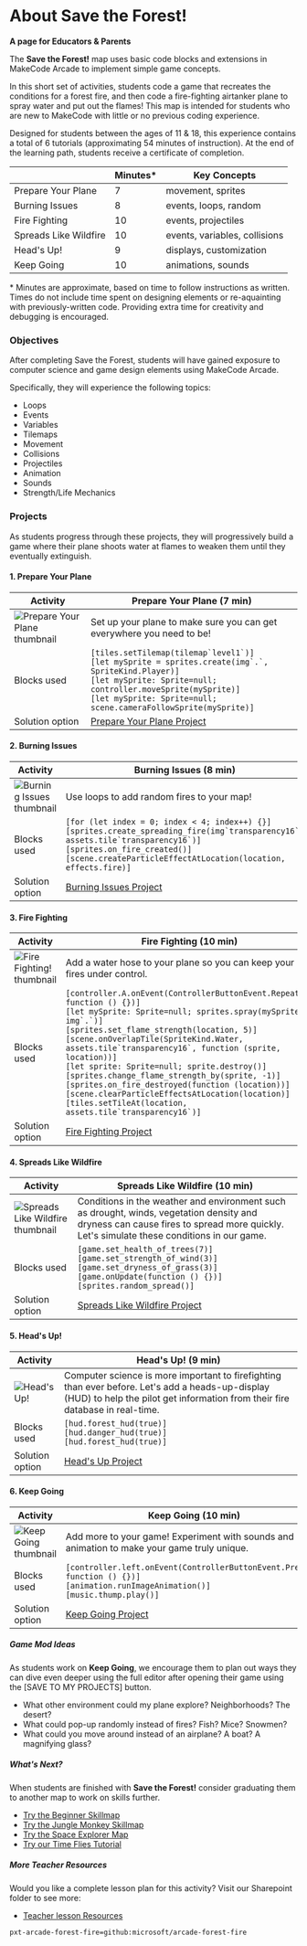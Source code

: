 # About Save the Forest!

**A page for Educators & Parents**

The **Save the Forest!** map uses basic code blocks and extensions in MakeCode Arcade to implement simple game concepts.

In this short set of activities, students code a game that recreates the conditions for a forest fire, and then code a fire-fighting airtanker plane to spray water and put out the flames! This map is intended for students who are new to MakeCode with little or no previous coding experience.

Designed for students between the ages of 11 & 18, this experience contains a total of 6 tutorials (approximating 54 minutes of instruction).  At the end of the learning path, students receive a certificate of completion.

|                 | Minutes* | Key Concepts |
| --------------- | -------- | ------------ |
| Prepare Your Plane | 7  | movement, sprites |
| Burning Issues | 8  | events, loops, random |
| Fire Fighting | 10 | events, projectiles |
| Spreads Like Wildfire | 10 | events, variables, collisions |
| Head's Up! | 9 | displays, customization |
| Keep Going | 10 | animations, sounds |

\* Minutes are approximate, based on time to follow instructions as written. Times do not include time spent on designing elements or re-aquainting with previously-written code. Providing extra time for creativity and debugging is encouraged.

### Objectives 

After completing Save the Forest, students will have gained exposure to computer science and game design elements using MakeCode Arcade.

Specifically, they will experience the following topics:

- Loops
- Events
- Variables
- Tilemaps
- Movement
- Collisions
- Projectiles
- Animation
- Sounds
- Strength/Life Mechanics


### Projects

As students progress through these projects, they will progressively build a game where their plane shoots water at flames to weaken them until they eventually extinguish.


#### 1. Prepare Your Plane
| Activity | Prepare Your Plane (7 min) |
|---|---|
| ![Prepare Your Plane thumbnail](/static/skillmap/forest/forest1.gif) | Set up your plane to make sure you can get everywhere you need to be!  |
| Blocks used | ``[tiles.setTilemap(tilemap`level1`)]``<br/>``[let mySprite = sprites.create(img`.`, SpriteKind.Player)]``<br/>``[let mySprite: Sprite=null; controller.moveSprite(mySprite)]``<br/>``[let mySprite: Sprite=null; scene.cameraFollowSprite(mySprite)]`` |
| Solution option | [Prepare Your Plane Project](https://makecode.com/_epJ1pWYYeVyY) |

#### 2. Burning Issues
| Activity | Burning Issues (8 min) |
|---|---|
| ![Burning Issues thumbnail](/static/skillmap/forest/forest2.gif) | Use loops to add random fires to your map!  |
| Blocks used | ``[for (let index = 0; index < 4; index++) {}]``<br/>``[sprites.create_spreading_fire(img`transparency16`, assets.tile`transparency16`)]``<br/>``[sprites.on_fire_created()]``<br/>``[scene.createParticleEffectAtLocation(location, effects.fire)]`` |
| Solution option | [Burning Issues Project](https://makecode.com/_Uq6C8RKcg5g4) |

#### 3. Fire Fighting
| Activity | Fire Fighting (10 min) |
|---|---|
| ![Fire Fighting! thumbnail](/static/skillmap/forest/forest3.gif) | Add a water hose to your plane so you can keep your fires under control.  |
| Blocks used | ``[controller.A.onEvent(ControllerButtonEvent.Repeated, function () {})]``<br/>``[let mySprite: Sprite=null; sprites.spray(mySprite, img`.`)]``<br/>``[sprites.set_flame_strength(location, 5)]``<br/>``[scene.onOverlapTile(SpriteKind.Water, assets.tile`transparency16`, function (sprite, location))]``<br/>``[let sprite: Sprite=null; sprite.destroy()]``<br/>``[sprites.change_flame_strength_by(sprite, -1)]``<br/>``[sprites.on_fire_destroyed(function (location))]``<br/>``[scene.clearParticleEffectsAtLocation(location)]``<br/>``[tiles.setTileAt(location, assets.tile`transparency16`)]`` |
| Solution option | [Fire Fighting Project](https://makecode.com/_Vme4T0TkA1E3) |

#### 4. Spreads Like Wildfire
| Activity | Spreads Like Wildfire (10 min) |
|---|---|
| ![Spreads Like Wildfire thumbnail](/static/skillmap/forest/forest4.gif) | Conditions in the weather and environment such as drought, winds, vegetation density and dryness can cause fires to spread more quickly.  Let's simulate these conditions in our game.  |
| Blocks used | ``[game.set_health_of_trees(7)]``<br/>``[game.set_strength_of_wind(3)]``<br/>``[game.set_dryness_of_grass(3)]``<br/>``[game.onUpdate(function () {})]``<br/>``[sprites.random_spread()]``|
| Solution option | [Spreads Like Wildfire Project](https://makecode.com/_0MWamcehqV22) |

#### 5. Head's Up!
| Activity | Head's Up! (9 min) |
|---|---|
| ![Head's Up!](/static/skillmap/forest/forest5.gif) | Computer science is more important to firefighting than ever before. Let's add a heads-up-display (HUD) to help the pilot get information from their fire database in real-time.  |
| Blocks used | ``[hud.forest_hud(true)]``<br/>``[hud.danger_hud(true)]``<br/>``[hud.forest_hud(true)]`` |
| Solution option | [Head's Up Project](https://makecode.com/_b6Y46WUtkCeJ) |

#### 6. Keep Going
| Activity | Keep Going (10 min) |
|---|---|
| ![Keep Going thumbnail](/static/skillmap/forest/forest6.gif) | Add more to your game! Experiment with sounds and animation to make your game truly unique.  |
| Blocks used | ``[controller.left.onEvent(ControllerButtonEvent.Pressed, function () {})]``<br/>``[animation.runImageAnimation()]``<br/>``[music.thump.play()]`` |
| Solution option | [Keep Going Project](https://makecode.com/_Y9PK4P2iF6D0) |

##### Game Mod Ideas

As students work on **Keep Going**, we encourage them to plan out ways they can dive even deeper using the full editor after opening their game using the [SAVE TO MY PROJECTS] button. 

- What other environment could my plane explore? Neighborhoods? The desert?
- What could pop-up randomly instead of fires? Fish? Mice? Snowmen?
- What could you move around instead of an airplane? A boat? A magnifying glass?

##### What's Next?

When students are finished with **Save the Forest!** consider graduating them to another map to work on skills further.

- [Try the Beginner Skillmap](/skillmap/beginner)
- [Try the Jungle Monkey Skillmap](/skillmap/jungle)
- [Try the Space Explorer Map](/skillmap/space)
- [Try our Time Flies Tutorial](/tutorials/froggy)


##### More Teacher Resources

Would you like a complete lesson plan for this activity?  Visit our Sharepoint folder to see more:

- [Teacher lesson Resources](https://1drv.ms/u/s!AqsgsTyHBmRBkjR0izvm6EQ2NqLp?e=YRsyz6)


```package
pxt-arcade-forest-fire=github:microsoft/arcade-forest-fire
```